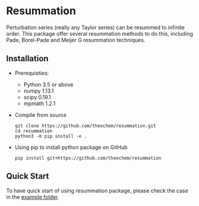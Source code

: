 Resummation
===========

Perturbation series (really any Taylor series) can be resummed to infinite order. This package offer several resummation methods to do this, including Pade, Borel-Pade and Meijer G resummation techniques.

Installation
------------

* Prerequisties:

  - Python 3.5 or above
  - numpy 1.13.1 
  - scipy 0.19.1  
  - mpmath 1.2.1

* Compile from source

      git clone https://github.com/theochem/resummation.git
      cd resummation
      python3 -m pip install -e .

* Using pip to install python package on GitHub

      pip install git+https://github.com/theochem/resummation

Quick Start
-----------

To have quick start of using resummation package, please check the case in the [example folder](https://github.com/theochem/resummation/tree/master/example/resummation.ipynb).
